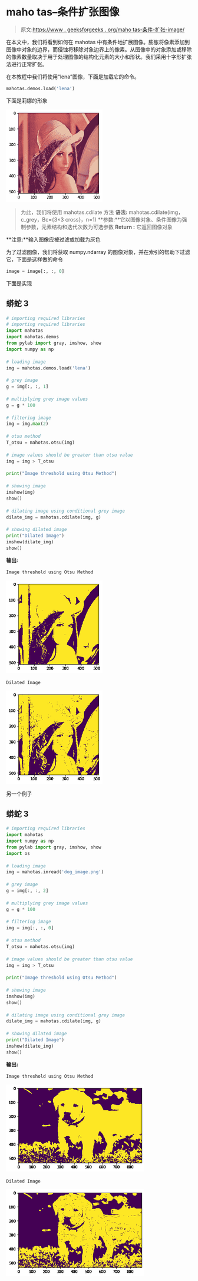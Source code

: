 # maho tas–条件扩张图像

> 原文:[https://www . geeksforgeeks . org/maho tas-条件-扩张-image/](https://www.geeksforgeeks.org/mahotas-conditional-dilating-image/)

在本文中，我们将看到如何在 mahotas 中有条件地扩展图像。膨胀将像素添加到图像中对象的边界，而侵蚀将移除对象边界上的像素。从图像中的对象添加或移除的像素数量取决于用于处理图像的结构化元素的大小和形状。我们采用十字形扩张法进行正常扩张。

在本教程中我们将使用“lena”图像，下面是加载它的命令。

```py
mahotas.demos.load('lena')
```

下面是莉娜的形象

![](img/c6cf4d1584ad896c98148d7fd44b7f25.png)

> 为此，我们将使用 mahotas.cdilate 方法
> **语法:** mahotas.cdilate(img，c_grey，Bc={3×3 cross}，n=1)
> **参数:**它以图像对象、条件图像为强制参数，元素结构和迭代次数为可选参数
> **Return :** 它返回图像对象

**注意:**输入图像应被过滤或加载为灰色

为了过滤图像，我们将获取 numpy.ndarray 的图像对象，并在索引的帮助下过滤它，下面是这样做的命令

```py
image = image[:, :, 0]
```

下面是实现

## 蟒蛇 3

```py
# importing required libraries
# importing required libraries
import mahotas
import mahotas.demos
from pylab import gray, imshow, show
import numpy as np

# loading image
img = mahotas.demos.load('lena')

# grey image
g = img[:, :, 1]

# multiplying grey image values
g = g * 100

# filtering image
img = img.max(2)

# otsu method
T_otsu = mahotas.otsu(img)

# image values should be greater than otsu value
img = img > T_otsu

print("Image threshold using Otsu Method")

# showing image
imshow(img)
show()

# dilating image using conditional grey image
dilate_img = mahotas.cdilate(img, g)

# showing dilated image
print("Dilated Image")
imshow(dilate_img)
show()
```

**输出:**

```py
Image threshold using Otsu Method
```

![](img/347efb3dcef02fdde7b92248f3a8fcd7.png)

```py
Dilated Image
```

![](img/5c33bce434f00e91b20f3f3a571a2381.png)

另一个例子

## 蟒蛇 3

```py
# importing required libraries
import mahotas
import numpy as np
from pylab import gray, imshow, show
import os

# loading image
img = mahotas.imread('dog_image.png')

# grey image
g = img[:, :, 2]

# multiplying grey image values
g = g * 100

# filtering image
img = img[:, :, 0]

# otsu method
T_otsu = mahotas.otsu(img)

# image values should be greater than otsu value
img = img > T_otsu

print("Image threshold using Otsu Method")

# showing image
imshow(img)
show()

# dilating image using conditional grey image
dilate_img = mahotas.cdilate(img, g)

# showing dilated image
print("Dilated Image")
imshow(dilate_img)
show()
```

**输出:**

```py
Image threshold using Otsu Method 
```

![](img/3928534b555b853580b79e17a83755a8.png)

```py
Dilated Image
```

![](img/20ca89ea5626e692f77e2e0cafc6e6a9.png)